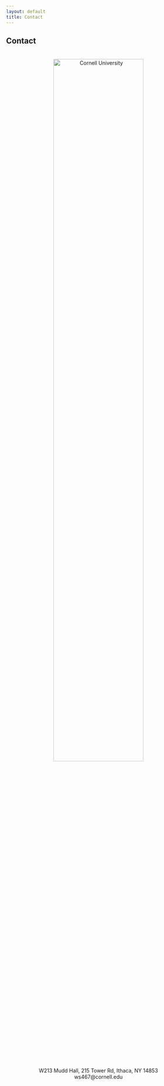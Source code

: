 ```yaml
---
layout: default
title: Contact
---
```


## Contact

<div style="text-align: center;">
    <img src="/sunlab/cornell.jpeg" alt="Cornell University" class="cornell-pic" style="width: 70%; height: auto; margin-top: 20px; border-radius: 0 !important; clip-path: none !important;">
    <p>W213 Mudd Hall, 215 Tower Rd, Ithaca, NY 14853<br>
    ws467@cornell.edu</p>
</div>
